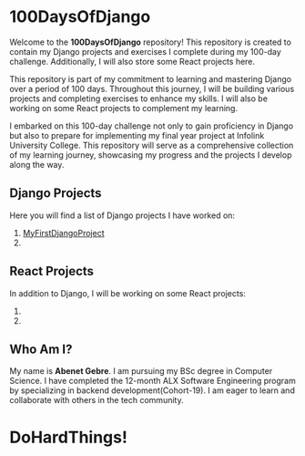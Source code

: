 # 100DaysOfDjango

Welcome to the **100DaysOfDjango** repository! This repository is created to contain my Django projects and exercises I complete during my 100-day challenge. Additionally, I will also store some React projects here.


This repository is part of my commitment to learning and mastering Django over a period of 100 days. Throughout this journey, I will be building various projects and completing exercises to enhance my skills. I will also be working on some React projects to complement my learning.

I embarked on this 100-day challenge not only to gain proficiency in Django but also to prepare for implementing my final year project at Infolink University College. This repository will serve as a comprehensive collection of my learning journey, showcasing my progress and the projects I develop along the way.


## Django Projects

Here you will find a list of Django projects I have worked on:

1. [MyFirstDjangoProject](https://github.com/MicrQ/100DaysOfDjango/tree/main/MyFirstDjangoProject)
2. 

## React Projects

In addition to Django, I will be working on some React projects:

1. 
2. 

## Who Am I?

My name is **Abenet Gebre**. I am pursuing my BSc degree in Computer Science. I have completed the 12-month ALX Software Engineering program by specializing in backend development(Cohort-19). I am eager to learn and collaborate with others in the tech community.

# DoHardThings!